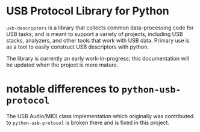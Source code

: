 
# USB Protocol Library for Python

`usb-descriptors` is a library that collects common data-processing code for USB tasks;
and is meant to support a variety of projects, including USB stacks, analyzers, and
other tools that work with USB data.
Primary use is as a tool to easily construct USB descriptors with python.

The library is currently an early work-in-progress; this documentation will be updated
when the project is more mature.

# notable differences to `python-usb-protocol`
The USB Audio/MIDI class implementation which originally was contributed to `python-usb-protocol`
is broken there and is fixed in this project.
